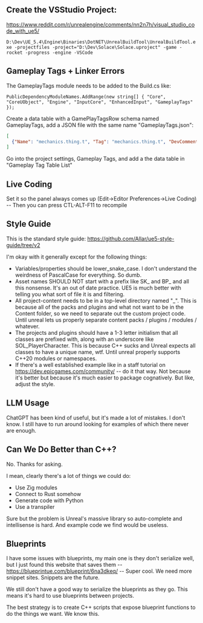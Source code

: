 ## Create the VSStudio Project:

https://www.reddit.com/r/unrealengine/comments/nn2n7h/visual_studio_code_with_ue5/

`D:\Dev\UE_5.4\Engine\Binaries\DotNET\UnrealBuildTool\UnrealBuildTool.exe -projectfiles -project="D:\Dev\Solace\Solace.uproject" -game -rocket -progress -engine -VSCode`

## Gameplay Tags + Linker Errors

The GameplayTags module needs to be added to the Build.cs like:

`PublicDependencyModuleNames.AddRange(new string[] { "Core", "CoreUObject", "Engine", "InputCore", "EnhancedInput", "GameplayTags" });`

Create a data table with a GamePlayTagsRow schema named GameplayTags, add a JSON file with the same name "GameplayTags.json":

```json
[
  {"Name": "mechanics.thing.t", "Tag": "mechanics.thing.t", "DevComment": "Yep"}
]
```

Go into the project settings, Gameplay Tags, and add a the data table in "Gameplay Tag Table List"

## Live Coding

Set it so the panel always comes up (Edit->Editor Preferences->Live Coding) -- Then you can press CTL-ALT-F11 to recompile

## Style Guide

This is the standard style guide: https://github.com/Allar/ue5-style-guide/tree/v2

I'm okay with it generally except for the following things:

- Variables/properties should be lower_snake_case. I don't understand the weirdness of PascalCase for everything. So dumb.
- Asset names SHOULD NOT start with a prefix like SK_ and BP_ and all this nonsense. It's an out of date practice. UE5 is much better with telling you what sort of file it is and filtering.
- All project-content needs to be in a top-level directory named "_". This is because all of the packs and plugins and what not want to be in the Content folder, so we need to separate out the custom project code. Until unreal lets us properly separate content packs / plugins / modules / whatever.
- The projects and plugins should have a 1-3 letter initialism that all classes are prefixed with, along with an underscore like SOL_PlayerCharacter. This is because C++ sucks and Unreal expects all classes to have a unique name, wtf. Until unreal properly supports C++20 modules or namespaces.
- If there's a well established example like in a staff tutorial on https://dev.epicgames.com/community/ -- do it that way. Not because it's better but because it's much easier to package cognatively. But like, adjust the style.

## LLM Usage

ChatGPT has been kind of useful, but it's made a lot of mistakes. I don't know. I still have to run around looking for examples of which there never are enough.

## Can We Do Better than C++?

No. Thanks for asking.

I mean, clearly there's a lot of things we could do:

- Use Zig modules
- Connect to Rust somehow
- Generate code with Python
- Use a transpiler

Sure but the problem is Unreal's massive library so auto-complete and intellisense is hard. And example code we find would be useless.

## Blueprints

I have some issues with blueprints, my main one is they don't serialize well, but I just found this website that saves them -- https://blueprintue.com/blueprint/6na3dkeq/ -- Super cool. We need more snippet sites. Snippets are the future.

We still don't have a good way to serialize the blueprints as they go. This means it's hard to use blueprints between projects.

The best strategy is to create C++ scripts that expose blueprint functions to do the things we want. We know this.
